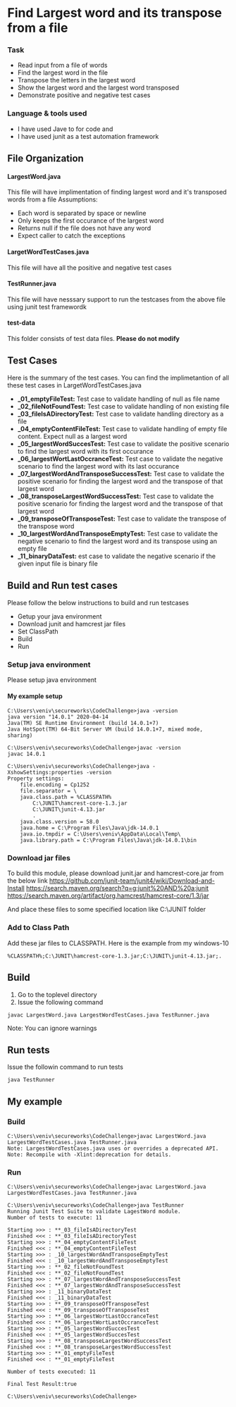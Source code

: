# Find Largest word and its transpose from a file

### Task
 - Read input from a file of words
 - Find the largest word in the file
 - Transpose the letters in the largest word
 - Show the largest word and the largest word transposed
 - Demonstrate positive and negative test cases

### Language & tools used
- I have used Jave to for code and
- I have used junit as a test automation framework

## File Organization

#### LargestWord.java
This file will have implimentation of finding largest word and it's transposed words from a file
Assumptions:
- Each word is separated by space or newline
- Only keeps the first occurance of the largest word
- Returns null if the file does not have any word
- Expect caller to catch the exceptions

#### LargetWordTestCases.java
This file will have all the positive and negative test cases

#### TestRunner.java
This file will have nesssary support to run the testcases from the above file using junit test framewordk

#### test-data
This folder consists of test data files. **Please do not modify**

## Test Cases
Here is the summary of the test cases. You can find the implimetantion of all these test cases in LargetWordTestCases.java

- **_01_emptyFileTest:** Test case to validate handling of null as file name
- **_02_fileNotFoundTest:** Test case to validate handling of non existing file
- **_03_fileIsADirectoryTest:** Test case to validate handling directory as a file
- **_04_emptyContentFileTest:**  Test case to validate handling of empty file content. Expect null as a largest word
- **_05_largestWordSuccesTest:** Test case to validate the positive scenario to find the largest word with its first occurance
- **_06_largestWortLastOccranceTest:** Test case to validate the negative scenario to find the largest word with its last occurance
- **_07_largestWordAndTransposeSuccessTest:** Test case to validate the positive scenario for finding the largest word and the transpose of that largest word
- **_08_transposeLargestWordSuccessTest:** Test case to validate the positive scenario for finding the largest word and the transpose of that largest word
- **_09_transposeOfTransposeTest:** Test case to validate the transpose of the transpose word
- **_10_largestWordAndTransposeEmptyTest:** Test case to validate the negative scenario to find the largest word and its transpose using an empty file
- **_11_binaryDataTest:** est case to validate the negative scenario if the given input file is binary file

## Build and Run test cases
Please follow the below instructions to build and run testcases
- Getup your java environment
- Download junit and hamcrest jar files
- Set ClassPath
- Build
- Run

### Setup java environment
Please setup java environment

#### My example setup
```
C:\Users\veniv\secureworks\CodeChallenge>java -version
java version "14.0.1" 2020-04-14
Java(TM) SE Runtime Environment (build 14.0.1+7)
Java HotSpot(TM) 64-Bit Server VM (build 14.0.1+7, mixed mode, sharing)

C:\Users\veniv\secureworks\CodeChallenge>javac -version
javac 14.0.1

C:\Users\veniv\secureworks\CodeChallenge>java -XshowSettings:properties -version
Property settings:
    file.encoding = Cp1252
    file.separator = \
    java.class.path = %CLASSPATH%
        C:\JUNIT\hamcrest-core-1.3.jar
        C:\JUNIT\junit-4.13.jar
        .
    java.class.version = 58.0
    java.home = C:\Program Files\Java\jdk-14.0.1
    java.io.tmpdir = C:\Users\veniv\AppData\Local\Temp\
    java.library.path = C:\Program Files\Java\jdk-14.0.1\bin
```

### Download jar files
To build this module, please download junit.jar and hamcrest-core.jar from the below link
https://github.com/junit-team/junit4/wiki/Download-and-Install
https://search.maven.org/search?q=g:junit%20AND%20a:junit
https://search.maven.org/artifact/org.hamcrest/hamcrest-core/1.3/jar

And place these files to some specified location like C:\JUNIT folder

### Add to Class Path
Add these jar files to CLASSPATH.
Here is the example from my windows-10
```
%CLASSPATH%;C:\JUNIT\hamcrest-core-1.3.jar;C:\JUNIT\junit-4.13.jar;.
```

## Build
1. Go to the toplevel directory
2. Issue the following command

```
javac LargestWord.java LargestWordTestCases.java TestRunner.java
```
Note: You can ignore warnings

## Run tests
Issue the followin command to run tests
```
java TestRunner
```

## My example
### Build
```
C:\Users\veniv\secureworks\CodeChallenge>javac LargestWord.java LargestWordTestCases.java TestRunner.java
Note: LargestWordTestCases.java uses or overrides a deprecated API.
Note: Recompile with -Xlint:deprecation for details.
```
### Run
```
C:\Users\veniv\secureworks\CodeChallenge>javac LargestWord.java LargestWordTestCases.java TestRunner.java

C:\Users\veniv\secureworks\CodeChallenge>java TestRunner
Running Junit Test Suite to validate LagestWord module.
Number of tests to execute: 11

Starting >>> : **_03_fileIsADirectoryTest
Finished <<< : **_03_fileIsADirectoryTest
Starting >>> : **_04_emptyContentFileTest
Finished <<< : **_04_emptyContentFileTest
Starting >>> : _10_largestWordAndTransposeEmptyTest
Finished <<< : _10_largestWordAndTransposeEmptyTest
Starting >>> : **_02_fileNotFoundTest
Finished <<< : **_02_fileNotFoundTest
Starting >>> : **_07_largestWordAndTransposeSuccessTest
Finished <<< : **_07_largestWordAndTransposeSuccessTest
Starting >>> : _11_binaryDataTest
Finished <<< : _11_binaryDataTest
Starting >>> : **_09_transposeOfTransposeTest
Finished <<< : **_09_transposeOfTransposeTest
Starting >>> : **_06_largestWortLastOccranceTest
Finished <<< : **_06_largestWortLastOccranceTest
Starting >>> : **_05_largestWordSuccesTest
Finished <<< : **_05_largestWordSuccesTest
Starting >>> : **_08_transposeLargestWordSuccessTest
Finished <<< : **_08_transposeLargestWordSuccessTest
Starting >>> : **_01_emptyFileTest
Finished <<< : **_01_emptyFileTest

Number of tests executed: 11

Final Test Result:true

C:\Users\veniv\secureworks\CodeChallenge>
```
